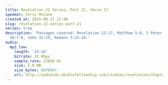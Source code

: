 ```yaml
---
title: Revelation 22 Series, Part 21, Verse 17
speaker: Chris McCann
created_at: 2015-08-21 21:00
slug: revelation-22-series-part-21
series: true
description: 'Passages covered: Revelation 22:17, Matthew 5:6, 2 Peter 3:12-13, Matthew
  10:7-8, John 15:25, Romans 3:23-24.'
audio:
  mp3_low:
    length: '25:19'
    bitrate: 32 Kbps
    sample_rate: 22050 Hz
    size: 5.8 MB
    size_bytes: 6078947
    url: http://audiocdn.ebiblefellowship.com/studies/revelation/chapter-22/2015.08.21_McCann_-_Revelation_22_Series_Part_21.mp3
---
```

